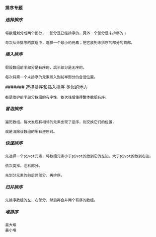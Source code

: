 

#### 排序专题


##### 选择排序

    将数组划分成两个部分，一部分是已经排序的，另外一个部分是未排序的；
    
    每次从未排序的数组中，选择一个最小的元素；把它放到未排序的部分的首部。


##### 插入排序


    假设数组前半部分是有序的，后半部分是无序的。
    
    每次将第一个未排序的元素插入到前半部分的合适位置。

####### 选择排序和插入排序 类似的地方
    
    都是维护前半部分数组的有序性，依次往后使得整体数组有序。

##### 冒泡排序

    遍历数组，每次发现有相邻的元素出现了逆序，则交换它们的位置，
    
    就是消除该数组的所有逆序对。


##### 快速排序

    先选择一个pivot元素，将数组元素小于pivot的放到它的左边，大于pivot的放到右边。
    
    依次类推，左右部分。
    
    先划分元素的前后两部分，再排序。


##### 归并排序

    先排序数组的左、右部分，然后再合并两个有序的数组。
    


##### 堆排序

    最大堆
    最小堆
        


